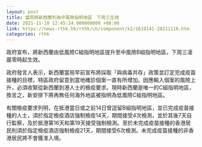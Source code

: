 ```yaml
---
layout: post
title: 當局將新西蘭列為中風險指明地區　下周三生效
date: 2021-11-10 12:45:24.000000000 +08:00
link: https://news.rthk.hk/rthk/ch/component/k2/1619141-20211110.htm
categories: rthk
---
```


政府宣布，將新西蘭由低風險C組指明地區提升至中風險B組指明地區，下周三凌晨零時起生效。

政府發言人表示，新西蘭當局早前宣布將採取「與病毒共存」政策並訂定完成疫苗接種的目標，特區政府留意到當地確診個案一直有所增加。因應輸入個案的風險上升，必須收緊從新西蘭到港人士的檢疫要求。現時新西蘭是唯一的C組指明地區，換言之，新安排下將再無任何海外地區被指明為低風險C組指明地區。

有關檢疫要求列明，在抵港當日或之前14日曾逗留B組指明地區，並已完成疫苗接種的人士，須於指定檢疫酒店強制檢疫14天，期間接受4次檢測，並於其後7天自行監察，及於抵港第16天和第19天接受強制檢測。至於未完成疫苗接種的香港居民則須於指定檢疫酒店強制檢疫21天，期間接受6次檢測。未完成疫苗接種的非香港居民將不會獲准入境。
